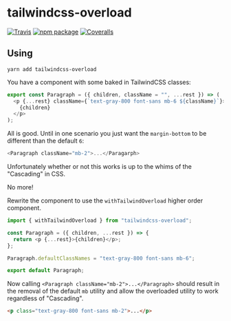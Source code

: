 # tailwindcss-overload

[![Travis][build-badge]][build]
[![npm package][npm-badge]][npm]
[![Coveralls][coveralls-badge]][coveralls]

[build-badge]: https://img.shields.io/travis/franklintarter/tailwindcss-overload/master.png?style=flat-square
[build]: https://travis-ci.org/franklintarter/tailwindcss-overload
[npm-badge]: https://raster.shields.io/npm/v/tailwindcss-overload.png?style=flat-square
[npm]: https://www.npmjs.com/package/tailwindcss-overload
[coveralls-badge]: https://img.shields.io/coveralls/franklintarter/tailwindcss-overload/master.png?style=flat-square
[coveralls]: https://coveralls.io/github/franklintarter/tailwindcss-overload

## Using

```shell
yarn add tailwindcss-overload
```

You have a component with some baked in TailwindCSS classes:

```javascript
export const Paragraph = ({ children, className = "", ...rest }) => (
  <p {...rest} className={`text-gray-800 font-sans mb-6 ${className}`}>
    {children}
  </p>
);
```

All is good. Until in one scenario you just want the `margin-bottom` to be different than the default `6`:

```javascript
<Paragraph className="mb-2">...</Paragarph>
```

Unfortunately whether or not this works is up to the whims of the "Cascading" in CSS.

No more!

Rewrite the component to use the `withTailwindOverload` higher order component.

```javascript
import { withTailwindOverload } from "tailwindcss-overload";

const Paragraph = ({ children, ...rest }) => {
  return <p {...rest}>{children}</p>;
};

Paragraph.defaultClassNames = "text-gray-800 font-sans mb-6";

export default Paragraph;
```

Now calling `<Paragraph className="mb-2">...</Paragraph>` should result in the removal of the default `mb` utility and allow the overloaded utility to work regardless of "Cascading".

```html
<p class="text-gray-800 font-sans mb-2">...</p>
```

##
